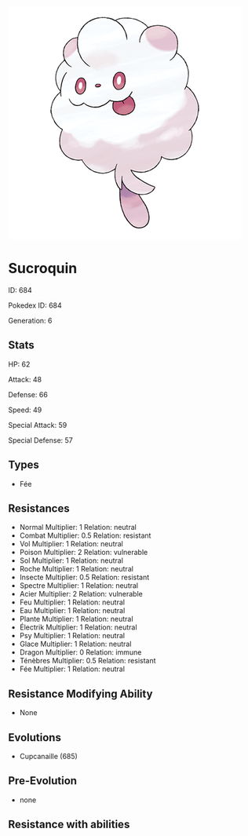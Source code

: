 ![](https://raw.githubusercontent.com/PokeAPI/sprites/master/sprites/pokemon/other/official-artwork/684.png)

# Sucroquin
ID: 684

Pokedex ID: 684

Generation: 6

## Stats

HP: 62

Attack: 48

Defense: 66

Speed: 49

Special Attack: 59

Special Defense: 57

## Types

- Fée
## Resistances

- Normal Multiplier: 1 Relation: neutral
- Combat Multiplier: 0.5 Relation: resistant
- Vol Multiplier: 1 Relation: neutral
- Poison Multiplier: 2 Relation: vulnerable
- Sol Multiplier: 1 Relation: neutral
- Roche Multiplier: 1 Relation: neutral
- Insecte Multiplier: 0.5 Relation: resistant
- Spectre Multiplier: 1 Relation: neutral
- Acier Multiplier: 2 Relation: vulnerable
- Feu Multiplier: 1 Relation: neutral
- Eau Multiplier: 1 Relation: neutral
- Plante Multiplier: 1 Relation: neutral
- Électrik Multiplier: 1 Relation: neutral
- Psy Multiplier: 1 Relation: neutral
- Glace Multiplier: 1 Relation: neutral
- Dragon Multiplier: 0 Relation: immune
- Ténèbres Multiplier: 0.5 Relation: resistant
- Fée Multiplier: 1 Relation: neutral
## Resistance Modifying Ability

- None

## Evolutions

- Cupcanaille (685)
## Pre-Evolution

- none

## Resistance with abilities
